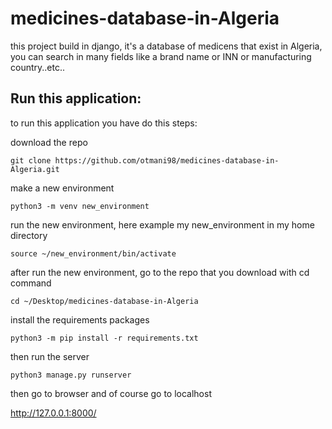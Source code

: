 # medicines-database-in-Algeria
this project build in django, it's a database of medicens that exist in Algeria, you can search in many fields like a brand name or INN or manufacturing country..etc..


## Run this application:
to run this application you have do this steps:

download the repo

`git clone https://github.com/otmani98/medicines-database-in-Algeria.git`

make a new environment

`python3 -m venv new_environment`

run the new environment, here example
my new_environment in my home directory

`source ~/new_environment/bin/activate`

after run the new environment, go to the repo that you download
with cd command

`cd ~/Desktop/medicines-database-in-Algeria`

install the requirements packages

`python3 -m pip install -r requirements.txt`

then run the server

`python3 manage.py runserver`

then go to browser and of course go to localhost

http://127.0.0.1:8000/
